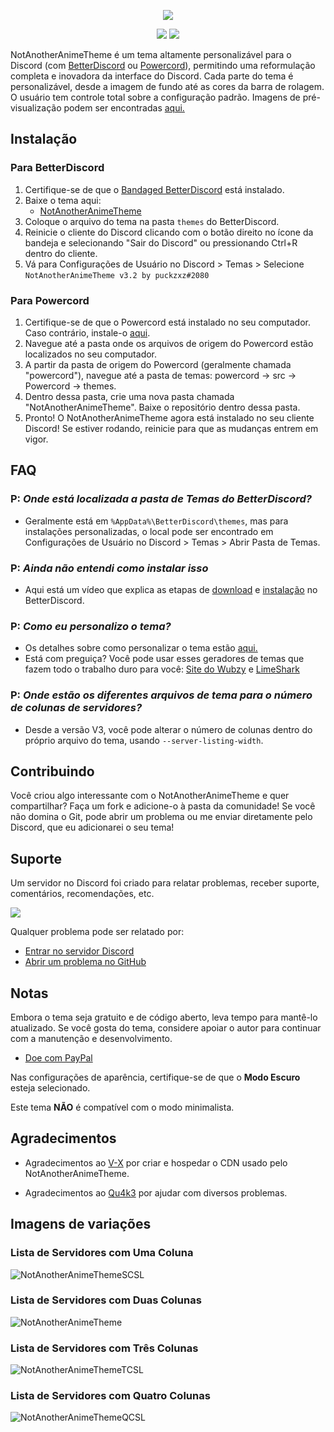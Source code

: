 <p align="center">
<img src = "https://raw.githubusercontent.com/puckzxz/NotAnotherAnimeTheme/master/image/header.jpg">
</p>

<p align="center">
    <a href="https://discord.gg/FdZhbjY" alt="Obtenha Suporte">
        <img src="https://img.shields.io/discord/412794678791110664.svg?label=Support&logo=discord&style=flat-square&logoColor=%23ffffff&colorB=%237289DA" /></a>
    <a href="https://github.com/puckzxz/NotAnotherAnimeTheme/commits/master" alt="Último Commit">
        <img src="https://img.shields.io/github/last-commit/puckzxz/NotAnotherAnimeTheme.svg?logo=GitHub&style=flat-square" /></a>
</p>

NotAnotherAnimeTheme é um tema altamente personalizável para o Discord (com [BetterDiscord](https://betterdiscord.app) ou [Powercord](https://powercord.dev/)), permitindo uma reformulação completa e inovadora da interface do Discord. Cada parte do tema é personalizável, desde a imagem de fundo até as cores da barra de rolagem. O usuário tem controle total sobre a configuração padrão. Imagens de pré-visualização podem ser encontradas [aqui.](https://github.com/puckzxz/NotAnotherAnimeTheme#images-of-variations)

## Instalação
### Para BetterDiscord

1. Certifique-se de que o [Bandaged BetterDiscord](https://betterdiscord.app) está instalado.
2. Baixe o tema aqui:
      * [NotAnotherAnimeTheme](https://betterdiscord.app/theme/NotAnotherAnimeTheme)
3. Coloque o arquivo do tema na pasta `themes` do BetterDiscord.
4. Reinicie o cliente do Discord clicando com o botão direito no ícone da bandeja e selecionando "Sair do Discord" ou pressionando Ctrl+R dentro do cliente.
5. Vá para Configurações de Usuário no Discord > Temas > Selecione `NotAnotherAnimeTheme v3.2 by puckzxz#2080`

### Para Powercord
1. Certifique-se de que o Powercord está instalado no seu computador. Caso contrário, instale-o [aqui](https://powercord.dev/installation).
2. Navegue até a pasta onde os arquivos de origem do Powercord estão localizados no seu computador.
3. A partir da pasta de origem do Powercord (geralmente chamada "powercord"), navegue até a pasta de temas: powercord -> src -> Powercord -> themes.
4. Dentro dessa pasta, crie uma nova pasta chamada "NotAnotherAnimeTheme". Baixe o repositório dentro dessa pasta.
5. Pronto! O NotAnotherAnimeTheme agora está instalado no seu cliente Discord! Se estiver rodando, reinicie para que as mudanças entrem em vigor.

## FAQ

### P: *Onde está localizada a pasta de Temas do BetterDiscord?*

* Geralmente está em `%AppData%\BetterDiscord\themes`, mas para instalações personalizadas, o local pode ser encontrado em Configurações de Usuário no Discord > Temas > Abrir Pasta de Temas.

### P: *Ainda não entendi como instalar isso*

* Aqui está um vídeo que explica as etapas de [download](https://www.youtube.com/watch?v=1ML5_F-n5iw) e [instalação](https://www.youtube.com/watch?v=R-aZTjHWRZc) no BetterDiscord.

### P: *Como eu personalizo o tema?*

* Os detalhes sobre como personalizar o tema estão [aqui.](https://www.youtube.com/watch?v=YYsdNkLOQjU)
* Está com preguiça? Você pode usar esses geradores de temas que fazem todo o trabalho duro para você: [Site do Wubzy](https://wubzy.xyz/util/theme) e [LimeShark](https://limeshark.dev/editor/NotAnotherAnimeTheme)

### P: *Onde estão os diferentes arquivos de tema para o número de colunas de servidores?*
* Desde a versão V3, você pode alterar o número de colunas dentro do próprio arquivo do tema, usando `--server-listing-width`.

## Contribuindo

Você criou algo interessante com o NotAnotherAnimeTheme e quer compartilhar? Faça um fork e adicione-o à pasta da comunidade! Se você não domina o Git, pode abrir um problema ou me enviar diretamente pelo Discord, que eu adicionarei o seu tema!

## Suporte

Um servidor no Discord foi criado para relatar problemas, receber suporte, comentários, recomendações, etc.

[<img src="https://canary.discordapp.com/api/guilds/412794678791110664/widget.png?style=banner3">](https://discord.gg/FdZhbjY)

Qualquer problema pode ser relatado por:

* [Entrar no servidor Discord](https://discord.gg/FdZhbjY)
* [Abrir um problema no GitHub](https://github.com/puckzxz/NotAnotherAnimeTheme/issues)

## Notas

Embora o tema seja gratuito e de código aberto, leva tempo para mantê-lo atualizado. Se você gosta do tema, considere apoiar o autor para continuar com a manutenção e desenvolvimento.

* [Doe com PayPal](https://www.paypal.me/ChrisBock)

Nas configurações de aparência, certifique-se de que o **Modo Escuro** esteja selecionado.

Este tema **NÃO** é compatível com o modo minimalista.

## Agradecimentos

* Agradecimentos ao [V-X](https://github.com/ImVexed) por criar e hospedar o CDN usado pelo NotAnotherAnimeTheme.

* Agradecimentos ao [Qu4k3](https://github.com/Qu4k3) por ajudar com diversos problemas.

## Imagens de variações

### Lista de Servidores com Uma Coluna

![NotAnotherAnimeThemeSCSL](https://i.imgur.com/UxFoW03.jpg)

### Lista de Servidores com Duas Colunas

![NotAnotherAnimeTheme](https://i.imgur.com/mw6SCPt.jpg)

### Lista de Servidores com Três Colunas

![NotAnotherAnimeThemeTCSL](https://i.imgur.com/a5sdC2C.jpg)

### Lista de Servidores com Quatro Colunas

![NotAnotherAnimeThemeQCSL](https://i.imgur.com/EwgpmhY.jpg)
